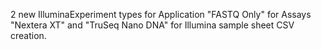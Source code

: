 2 new IlluminaExperiment types for Application "FASTQ Only" for Assays "Nextera XT" and "TruSeq Nano DNA" for Illumina sample sheet CSV creation.
